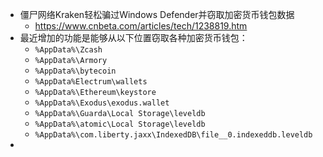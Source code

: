 - 僵尸网络Kraken轻松骗过Windows Defender并窃取加密货币钱包数据
	- https://www.cnbeta.com/articles/tech/1238819.htm
- 最近增加的功能是能够从以下位置窃取各种加密货币钱包：
	- `%AppData%\Zcash`
	- `%AppData%\Armory`
	- `%AppData%\bytecoin`
	- `%AppData%Electrum\wallets`
	- `%AppData%\Ethereum\keystore`
	- `%AppData%\Exodus\exodus.wallet`
	- `%AppData%\Guarda\Local Storage\leveldb`
	- `%AppData%\atomic\Local Storage\leveldb`
	- `%AppData%\com.liberty.jaxx\IndexedDB\file__0.indexeddb.leveldb`
-